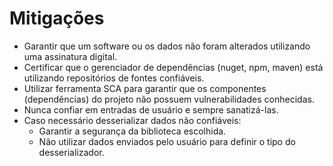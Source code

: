 # Mitigações

- Garantir que um software ou os dados não foram alterados utilizando uma assinatura digital.​
- Certificar que o gerenciador de dependências (nuget, npm, maven) está utilizando repositórios de fontes confiáveis.​
- Utilizar ferramenta SCA para garantir que os componentes (dependências) do projeto não possuem vulnerabilidades conhecidas.​
- Nunca confiar em entradas de usuário e sempre sanatizá-las.​
- Caso necessário desserializar dados não confiáveis:​
    - Garantir a segurança da biblioteca escolhida.​
    - Não utilizar dados enviados pelo usuário para definir o tipo do desserializador.​